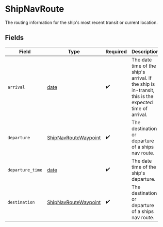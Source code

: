# ShipNavRoute

The routing information for the ship's most recent transit or current location.


## Fields

| Field                                                                                                 | Type                                                                                                  | Required                                                                                              | Description                                                                                           |
| ----------------------------------------------------------------------------------------------------- | ----------------------------------------------------------------------------------------------------- | ----------------------------------------------------------------------------------------------------- | ----------------------------------------------------------------------------------------------------- |
| `arrival`                                                                                             | [date](https://docs.python.org/3/library/datetime.html#date-objects)                                  | :heavy_check_mark:                                                                                    | The date time of the ship's arrival. If the ship is in-transit, this is the expected time of arrival. |
| `departure`                                                                                           | [ShipNavRouteWaypoint](../../models/shared/shipnavroutewaypoint.md)                                   | :heavy_check_mark:                                                                                    | The destination or departure of a ships nav route.                                                    |
| `departure_time`                                                                                      | [date](https://docs.python.org/3/library/datetime.html#date-objects)                                  | :heavy_check_mark:                                                                                    | The date time of the ship's departure.                                                                |
| `destination`                                                                                         | [ShipNavRouteWaypoint](../../models/shared/shipnavroutewaypoint.md)                                   | :heavy_check_mark:                                                                                    | The destination or departure of a ships nav route.                                                    |